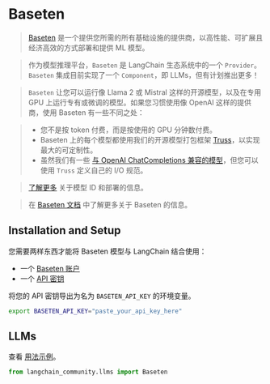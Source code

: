 # Baseten

>[Baseten](https://baseten.co) 是一个提供您所需的所有基础设施的提供商，以高性能、可扩展且经济高效的方式部署和提供 ML 模型。

>作为模型推理平台，`Baseten` 是 LangChain 生态系统中的一个 `Provider`。
`Baseten` 集成目前实现了一个 `Component`，即 LLMs，但有计划推出更多！

>`Baseten` 让您可以运行像 Llama 2 或 Mistral 这样的开源模型，以及在专用 GPU 上运行专有或微调的模型。如果您习惯使用像 OpenAI 这样的提供商，使用 Baseten 有一些不同之处：

>* 您不是按 token 付费，而是按使用的 GPU 分钟数付费。
>* Baseten 上的每个模型都使用我们的开源模型打包框架 [Truss](https://truss.baseten.co/welcome)，以实现最大的可定制性。
>* 虽然我们有一些 [与 OpenAI ChatCompletions 兼容的模型](https://docs.baseten.co/api-reference/openai)，但您可以使用 `Truss` 定义自己的 I/O 规范。

>[了解更多](https://docs.baseten.co/deploy/lifecycle) 关于模型 ID 和部署的信息。

>在 [Baseten 文档](https://docs.baseten.co/) 中了解更多关于 Baseten 的信息。

## Installation and Setup

您需要两样东西才能将 Baseten 模型与 LangChain 结合使用：

- 一个 [Baseten 账户](https://baseten.co)
- 一个 [API 密钥](https://docs.baseten.co/observability/api-keys)

将您的 API 密钥导出为名为 `BASETEN_API_KEY` 的环境变量。

```sh
export BASETEN_API_KEY="paste_your_api_key_here"
```

## LLMs

查看 [用法示例](/docs/integrations/llms/baseten)。

```python
from langchain_community.llms import Baseten
```